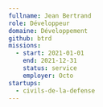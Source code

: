 ```yaml
---
fullname: Jean Bertrand
role: Développeur
domaine: Développement
github: btrd
missions:
  - start: 2021-01-01
    end: 2021-12-31
    status: service
    employer: Octo
startups:
  - civils-de-la-defense
---
```

